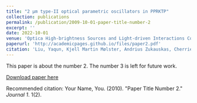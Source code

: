```yaml
---
title: "2 μm type-II optical parametric oscillators in PPRKTP"
collection: publications
permalink: /publication/2009-10-01-paper-title-number-2
excerpt: ''
date: 2022-10-01
venue: 'Optica High-brightness Sources and Light-driven Interactions Congress 2022'
paperurl: 'http://academicpages.github.io/files/paper2.pdf'
citation: 'Liu, Yaqun, Kjell Martin Mølster, Andrius Zukauskas, Cherrie Lee, and Valdas Pasiskevicius. "2 μm type-II optical parametric oscillators in PPRKTP." In Mid-Infrared Coherent Sources, pp. MW3C-4. Optica Publishing Group, 2022.'
---
```

This paper is about the number 2. The number 3 is left for future work.

[Download paper here](http://academicpages.github.io/files/paper2.pdf)

Recommended citation: Your Name, You. (2010). "Paper Title Number 2." <i>Journal 1</i>. 1(2).
